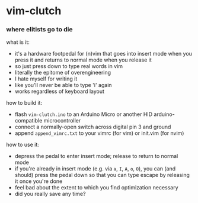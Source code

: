 # vim-clutch
### where elitists go to die

what is it:

  - it's a hardware footpedal for (n)vim that goes into insert mode when you
    press it and returns to normal mode when you release it
  - so just press down to type real words in vim
  - literally the epitome of overengineering
  - I hate myself for writing it
  - like you'll never be able to type 'i' again
  - works regardless of keyboard layout

how to build it:

  - flash `vim-clutch.ino` to an Arduino Micro or another HID arduino-compatible microcontroller
  - connect a normally-open switch across digital pin 3 and ground
  - append `append_vimrc.txt` to your vimrc (for vim) or init.vim (for nvim)

how to use it:

  - depress the pedal to enter insert mode; release to return to normal mode
  - if you're already in insert mode (e.g. via `a`, `I`, `A`, `o`, `O`), you can (and should) press the pedal down so that you can type escape by releasing it once you're done
  - feel bad about the extent to which you find optimization necessary
  - did you really save any time?
